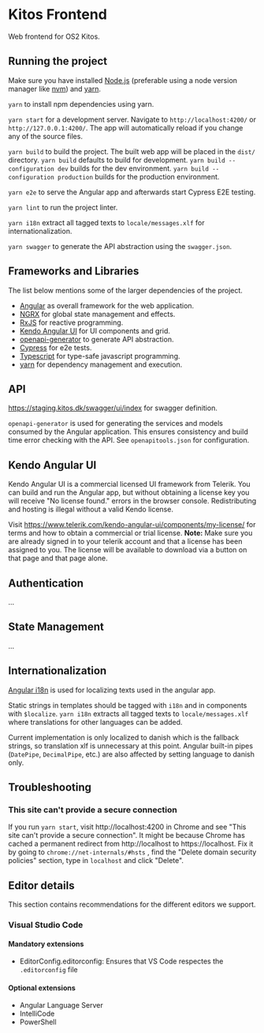 # Kitos Frontend

Web frontend for OS2 Kitos.

## Running the project

Make sure you have installed [Node.js](https://nodejs.org/en/) (preferable using a node version manager like [nvm](https://github.com/nvm-sh/nvm)) and [yarn](https://classic.yarnpkg.com/en/docs/install).

`yarn` to install npm dependencies using yarn.

`yarn start` for a development server. Navigate to `http://localhost:4200/` or `http://127.0.0.1:4200/`. The app will automatically reload if you change any of the source files.

`yarn build` to build the project. The built web app will be placed in the `dist/` directory. `yarn build` defaults to build for development. `yarn build --configuration dev` builds for the dev environment. `yarn build --configuration production` builds for the production environment.

`yarn e2e` to serve the Angular app and afterwards start Cypress E2E testing.

`yarn lint` to run the project linter.

`yarn i18n` extract all tagged texts to `locale/messages.xlf` for internationalization.

`yarn swagger` to generate the API abstraction using the `swagger.json`.

## Frameworks and Libraries

The list below mentions some of the larger dependencies of the project.

- [Angular](https://angular.io) as overall framework for the web application.
- [NGRX](https://ngrx.io) for global state management and effects.
- [RxJS](https://rxjs-dev.firebaseapp.com/) for reactive programming.
- [Kendo Angular UI](https://www.telerik.com/kendo-angular-ui) for UI components and grid.
- [openapi-generator](https://openapi-generator.tech/) to generate API abstraction.
- [Cypress](https://www.cypress.io/) for e2e tests.
- [Typescript](https://www.typescriptlang.org) for type-safe javascript programming.
- [yarn](https://yarnpkg.com/lang/en/) for dependency management and execution.

## API

https://staging.kitos.dk/swagger/ui/index for swagger definition.

`openapi-generator` is used for generating the services and models consumed by the Angular application. This ensures consistency and build time error checking with the API. See `openapitools.json` for configuration.

## Kendo Angular UI

Kendo Angular UI is a commercial licensed UI framework from Telerik. You can build and run the Angular app, but without obtaining a license key you will receive "No license found." errors in the browser console. Redistributing and hosting is illegal without a valid Kendo license.

Visit https://www.telerik.com/kendo-angular-ui/components/my-license/ for terms and how to obtain a commercial or trial license.
**Note:** Make sure you are already signed in to your telerik account and that a license has been assigned to you. The license will be available to download via a button on that page and that page alone.

## Authentication

...

## State Management

...

## Internationalization

[Angular i18n](https://angular.io/guide/i18n-overview) is used for localizing texts used in the angular app.

Static strings in templates should be tagged with `i18n` and in components with `$localize`. `yarn i18n` extracts all tagged texts to `locale/messages.xlf` where translations for other languages can be added.

Current implementation is only localized to danish which is the fallback strings, so translation xlf is unnecessary at this point. Angular built-in pipes (`DatePipe`, `DecimalPipe`, etc.) are also affected by setting language to danish only.

## Troubleshooting

### This site can't provide a secure connection

If you run `yarn start`, visit http://localhost:4200 in Chrome and see "This site can't provide a secure connection". It might be because Chrome has cached a permanent redirect from http://localhost to https://localhost. Fix it by going to `chrome://net-internals/#hsts` , find the "Delete domain security policies" section, type in `localhost` and click "Delete".

## Editor details
This section contains recommendations for the different editors we support.

### Visual Studio Code
#### Mandatory extensions
- EditorConfig.editorconfig: Ensures that VS Code respectes the `.editorconfig` file

#### Optional extensions
- Angular Language Server
- IntelliCode
- PowerShell
